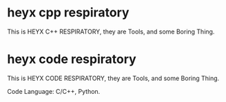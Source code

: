 # heyx cpp respiratory
This is HEYX C++ RESPIRATORY, they are Tools, and some Boring Thing.
# heyx code respiratory
This is HEYX CODE RESPIRATORY, they are Tools, and some Boring Thing.

Code Language: C/C++, Python.